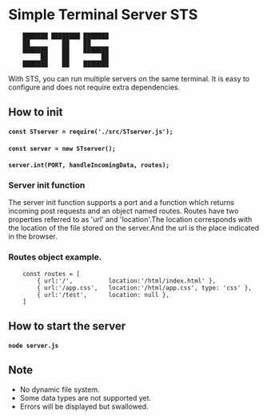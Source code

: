 # Simple Terminal Server STS
````
    ███████ ████████ ███████
    ██         ██    ██     
    ███████    ██    ███████
         ██    ██         ██
    ███████    ██    ███████
````
With STS, you can run multiple servers on the same terminal.
It is easy to configure and does not require extra dependencies.

## How to init
#### `const STserver = require('./src/STserver.js');`
#### `const server = new STserver();`
#### `server.int(PORT, handleIncomingData, routes);`

### Server init function
The server init function supports a port and a function which returns incoming post requests and an object named routes.
Routes have two properties referred to as 'url' and 'location'.The location corresponds with the location of the file stored on the server.And the url is the place indicated in the browser.

### Routes object example.

````
    const routes = [
        { url:'/',          location:'/html/index.html' },
        { url:'/app.css',   location:'/html/app.css', type: 'css' },
        { url:'/test',      location: null },
    ]
````

## How to start the server
#### `node server.js`

## Note
- No dynamic file system.
- Some data types are not supported yet.
- Errors will be displayed but swallowed. 